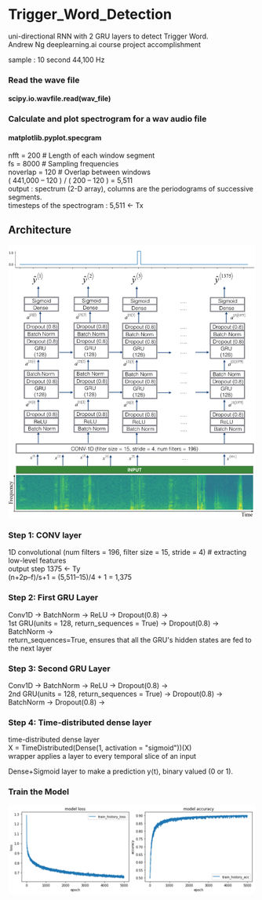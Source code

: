 # Trigger_Word_Detection
uni-directional RNN with 2 GRU layers to detect Trigger Word.  
Andrew Ng deeplearning.ai course project accomplishment  
  
sample : 10 second  44,100 Hz  
### Read the wave file
#### scipy.io.wavfile.read(wav_file)  
### Calculate and plot spectrogram for a wav audio file  
#### matplotlib.pyplot.specgram   

nfft = 200 # Length of each window segment   
fs = 8000 # Sampling frequencies  
noverlap = 120 # Overlap between windows  
( 441,000 – 120 ) / ( 200 – 120 ) = 5,511  
output : spectrum (2-D array),  columns are the periodograms of successive segments.  
timesteps of the spectrogram : 5,511  ← Tx  

## Architecture 
![](images/model_TriggerWordDetection.png)

### Step 1: CONV layer
1D convolutional (num filters = 196, filter size = 15, stride = 4)  # extracting low-level features  
output step 1375  ← Ty  
(n+2p–f)/s+1 = (5,511–15)/4 + 1  = 1,375    
### Step 2: First GRU Layer 
Conv1D → BatchNorm → ReLU → Dropout(0.8) →  
1st GRU(units = 128, return_sequences = True)  → Dropout(0.8) → BatchNorm →  
return_sequences=True,  ensures that all the GRU's hidden states are fed to the next layer  
### Step 3: Second GRU Layer 
Conv1D → BatchNorm → ReLU → Dropout(0.8) →  
2nd GRU(units = 128, return_sequences = True)  → Dropout(0.8) → BatchNorm → Dropout(0.8) →  
### Step 4: Time-distributed dense layer 
time-distributed dense layer  
X = TimeDistributed(Dense(1, activation = "sigmoid"))(X)  
wrapper applies a layer to every temporal slice of an input  
  
Dense+Sigmoid layer to make a prediction y⟨t⟩, binary valued (0 or 1).  
  
### Train the Model
![](images/training_Loss_Acc.png)
